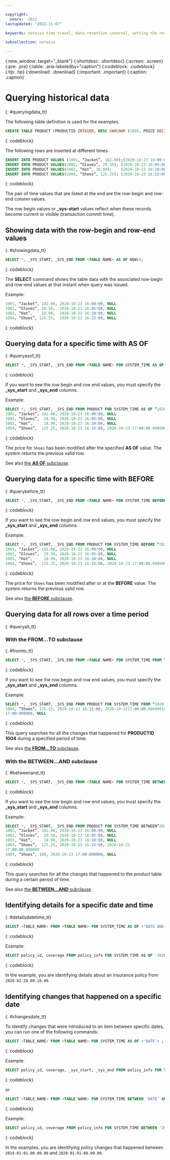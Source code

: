 ```yaml
---

copyright:
  years:  2022
lastupdated: "2022-11-07"

keywords: netezza time travel, data retention interval, setting the retention interval, changing the retention interval

subcollection: netezza

---
```


{:new_window: target="_blank"}
{:shortdesc: .shortdesc}
{:screen: .screen}
{:pre: .pre}
{:table: .aria-labeledby="caption"}
{:codeblock: .codeblock}
{:tip: .tip}
{:download: .download}
{:important: .important}
{:caption: .caption}

# Querying historical data
{: #queryingdata_tt}

The following table definition is used for the examples.

```sql
CREATE TABLE PRODUCT (PRODUCTID INTEGER, DESC VARCHAR (100), PRICE DECIMAL) DATA_VERSION_RETENTION_TIME 30
```
{: codeblock}

The following rows are inserted at different times.

```sql
INSERT INTO PRODUCT VALUES (1001, “Jacket”, 102.00);(2020-10-23 16:00:00, NULL)
INSERT INTO PRODUCT VALUES(1002, “Gloves”, 20.50); (2020-10-23 16:05:00, NULL)
INSERT INTO PRODUCT VALUES(1003, “Hat”, 18.99);    (2020-10-23 16:10:00, NULL)
INSERT INTO PRODUCT VALUES(1004, “Shoes”, 125.25); (2020-10-23 16:15:00, NULL)
```
{: codeblock}

The pair of time values that are listed at the end are the row-begin and row-end column values.

The row begin values or **_sys-start** values reflect when these records become current or visible (transaction commit time).

## Showing data with the row-begin and row-end values
{: #showingdata_tt}

```sql
SELECT *, _SYS_START, _SYS_END FROM <TABLE NAME> AS OF NOW();
```
{: codeblock}

The **SELECT** command shows the table data with the associated row-begin and row-end values at that instant when query was issued.

Example:

```sql
1001, “Jacket”, 102.00, 2020-10-23 16:00:00, NULL
1002, “Gloves”, 20.50,  2020-10-23 16:05:00, NULL
1003, “Hat”,    18.99,  2020-10-23 16:10:00, NULL
1004, “Shoes”, 125.25,  2020-10-23 16:15:00, NULL
```
{: codeblock}

## Querying data for a specific time with AS OF
{: #queryasof_tt}

```sql
SELECT *, _SYS_START, _SYS_END FROM <TABLE NAME> FOR SYSTEM_TIME AS OF <"RETENTION_START_TIMESTAMP">
```
{: codeblock}

If you want to see the row begin and row end values, you must specify the **_sys_start** and **_sys_end** columns.

Example:

```sql
SELECT *, _SYS_START, _SYS_END FROM PRODUCT FOR SYSTEM_TIME AS OF “2020-10-23 16:30:00”
1001, “Jacket”, 102.00, 2020-10-23 16:00:00, NULL
1002, “Gloves”,  20.50, 2020-10-23 16:05:00, NULL
1003, “Hat”,     18.99, 2020-10-23 16:10:00, NULL
1004, “Shoes”,  125.25, 2020-10-23 16:15:00, 2020-10-23 17:00:00.000000
```
{: codeblock}

The price for `Shoes` has been modified after the specified **AS OF** value.
The system returns the previous valid row.

See also [the **AS OF** subclause](https://cloud.ibm.com/docs/netezza?topic=netezza-runningqueries_tt).

## Querying data for a specific time with BEFORE
{: #querybefore_tt}

```sql
SELECT *, _SYS_START, _SYS_END FROM <TABLE NAME> FOR SYSTEM_TIME BEFORE <“RETENTION_START_TIMESTAMP”>
```
{: codeblock}

If you want to see the row begin and row end values, you must specify the **_sys_start** and **_sys_end** columns.

Example:

```sql
SELECT *, _SYS_START, _SYS_END FROM PRODUCT FOR SYSTEM_TIME BEFORE “2020-10-23 17:00:00”
1001, “Jacket”, 102.00, 2020-10-23 16:00:00, NULL
1002, “Gloves”,  20.50, 2020-10-23 16:05:00, NULL
1003, “Hat”,     18.99, 2020-10-23 16:10:00, NULL
1004, “Shoes”,  125.25, 2020-10-23 16:15:00, 2020-10-23 17:00:00.000000
```
{: codeblock}

The price for `Shoes` has been modified after or at the **BEFORE** value.
The system returns the previous valid row.

See also [the **BEFORE** subclause](https://cloud.ibm.com/docs/netezza?topic=netezza-runningqueries_tt).

## Querying data for all rows over a time period
{: #queryall_tt}

### With the FROM...TO subclause
{: #fromto_tt}

```sql
SELECT *, _SYS_START, _SYS_END FROM <TABLE NAME> FOR SYSTEM_TIME FROM “<RETENTION_START_TIMESTMAP>” TO “<value2>” WHERE PRODUCTID = <ID>;
```
{: codeblock}

If you want to see the row begin and row end values, you must specify the **_sys_start** and **_sys_end** columns.

Example:

```sql
SELECT *, _SYS_START, _SYS_END FROM PRODUCT FOR SYSTEM_TIME FROM “2020-10-23 16:00:00” TO “2020-10-23 17:10:00” WHERE PRODUCTID = 1004;
1004, “Shoes”, 125.25, 2020-10-23 16:15:00, 2020-10-2317:00:00.0000001004, “Shoes”, 100, 2020-10-23
17:00:000000, NULL
```
{: codeblock}

This query searches for all the changes that happened for **PRODUCTID 1004** during a specified period of time.

See also [the **FROM...TO** subclause](https://cloud.ibm.com/docs/netezza?topic=netezza-runningqueries_tt).


### With the BETWEEN...AND subclause
{: #betweenand_tt}

```sql
SELECT *, _SYS_START, _SYS_END FROM <TABLE NAME> FOR SYSTEM_TIME BETWEEN “<RETENTION_START_TIMETAMP>” AND “<value2>”;
```
{: codeblock}

If you want to see the row begin and row end values, you must specify the **_sys_start** and **_sys_end** columns.

Example:

```sql
SELECT *, _SYS_START, _SYS_END FROM PRODUCT FOR SYSTEM_TIME BETWEEN“2020-10-23 16:00:00” AND“2020-10-23 17:10:00”;
1001, “Jacket”, 102.00, 2020-10-23 16:00:00, NULL
1002, “Gloves”,  20.50, 2020-10-23 16:05:00, NULL
1003, “Hat”,     18.99, 2020-10-23 16:10:00, NULL
1004, “Shoes”,  125.25, 2020-10-23 16:15:00, 2020-10-23
17:00:00.000000
1004, “Shoes”, 100, 2020-10-23 17:00:000000, NULL
```
{: codeblock}

This query searches for all the changes that happened to the product table during a certain period of time.

See also [the **BETWEEN...AND** subclause](https://cloud.ibm.com/docs/netezza?topic=netezza-runningqueries_tt).

## Identifying details for a specific date and time
{: #detailsdatetime_tt}

```sql
SELECT <TABLE_NAME> FROM <TABLE NAME> FOR SYSTEM_TIME AS OF <'DATE AND TIME'> ;
```
{: codeblock}


Example:

```sql
SELECT policy_id, coverage FROM policy_info FOR SYSTEM_TIME AS OF '2020-02-28-09.10.00' ;
```
{: codeblock}

In the example, you are identifying details about an insurance policy from `2020-02-28-09.10.00`.

## Identifying changes that happened on a specific date
{: #changesdate_tt}

To identify changes that were introduced to an item between specific dates, you can run one of the following commands:


```sql
SELECT <TABLE_NAME> FROM <TABLE NAME> FOR SYSTEM_TIME AS OF <'DATE'> ;
```
{: codeblock}

Example:

```sql
SELECT policy_id, coverage, _sys_start, _sys_end FROM policy_info FOR SYSTEM_TIME FROM '2019-01-01-00.00.00' TO '2020-01-01-00.00.00' where policy_id = 'C567' ;
```
{: codeblock}

or

```sql
SELECT <TABLE_NAME> FROM <TABLE NAME> FOR SYSTEM_TIME BETWEEN 'DATE' AND 'DATE' ;
```
{: codeblock}

Example:

```sql
SELECT policy_id, coverage FROM policy_info FOR SYSTEM_TIME BETWEEN '2019-01-01-00.00.00' AND '2020-01-01-00.00.00' ;
```
{: codeblock}

In the examples, you are identifying policy changes that happened between `2019-01-01-00.00.00` and `2020-01-01-00.00.00`.
